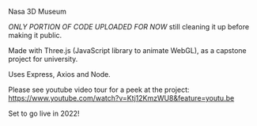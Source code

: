 Nasa 3D Museum 

*ONLY PORTION OF CODE UPLOADED FOR NOW* still cleaning it up before making it public. 

Made with Three.js (JavaScript library to animate WebGL), as a capstone project for university.

Uses Express, Axios and Node. 

Please see youtube video tour for a peek at the project: https://www.youtube.com/watch?v=Ktj12KmzWU8&feature=youtu.be

Set to go live in 2022!
